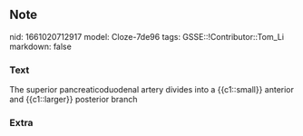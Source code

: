 ## Note
nid: 1661020712917
model: Cloze-7de96
tags: GSSE::!Contributor::Tom_Li
markdown: false

### Text
The superior pancreaticoduodenal artery divides into a {{c1::small}} anterior and {{c1::larger}} posterior branch

### Extra

